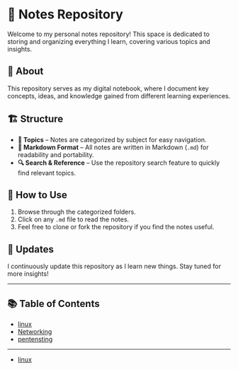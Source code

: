 

# 📒 Notes Repository

Welcome to my personal notes repository! This space is dedicated to storing and organizing everything I learn, covering various topics and insights. 

## 📌 About
This repository serves as my digital notebook, where I document key concepts, ideas, and knowledge gained from different learning experiences. 

## 🏗 Structure
- **📂 Topics** – Notes are categorized by subject for easy navigation.
- **📜 Markdown Format** – All notes are written in Markdown (`.md`) for readability and portability.
- **🔍 Search & Reference** – Use the repository search feature to quickly find relevant topics.

## 🚀 How to Use
1. Browse through the categorized folders.
2. Click on any `.md` file to read the notes.
3. Feel free to clone or fork the repository if you find the notes useful.

## 🔄 Updates
I continuously update this repository as I learn new things. Stay tuned for more insights!

---

## 📚 Table of Contents

- [linux](linux)
- [Networking](networking)
- [pentensting](pentenst)

---

- [linux](linux)

